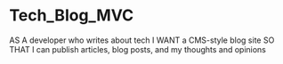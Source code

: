 # Tech_Blog_MVC
AS A developer who writes about tech
I WANT a CMS-style blog site
SO THAT I can publish articles, blog posts, and my thoughts and opinions

